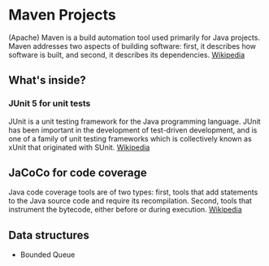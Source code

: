 # Maven Projects
(Apache) Maven is a build automation tool used primarily for Java projects. Maven addresses two aspects of building software: first, it describes how software is built, and second, it describes its dependencies. [Wikipedia](https://en.wikipedia.org/wiki/Apache_Maven)

## What's inside?
### JUnit 5 for unit tests
JUnit is a unit testing framework for the Java programming language. JUnit has been important in the development of test-driven development, and is one of a family of unit testing frameworks which is collectively known as xUnit that originated with SUnit. [Wikipedia](https://en.wikipedia.org/wiki/JUnit)
## JaCoCo for code coverage
Java code coverage tools are of two types: first, tools that add statements to the Java source code and require its recompilation. Second, tools that instrument the bytecode, either before or during execution. [Wikipedia](https://en.wikipedia.org/wiki/Java_code_coverage_tools)

## Data structures
- Bounded Queue
